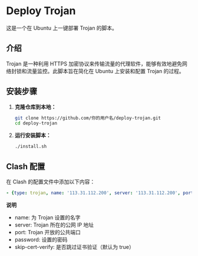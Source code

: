 # Deploy Trojan

这是一个在 Ubuntu 上一键部署 Trojan 的脚本。

## 介绍

Trojan 是一种利用 HTTPS 加密协议来传输流量的代理软件，能够有效地避免网络封锁和流量监控。此脚本旨在简化在 Ubuntu 上安装和配置 Trojan 的过程。

## 安装步骤

1. **克隆仓库到本地：**

    ```bash
    git clone https://github.com/你的用户名/deploy-trojan.git
    cd deploy-trojan
    ```

2. **运行安装脚本：**

    ```bash
    ./install.sh
    ```

## Clash 配置

在 Clash 的配置文件中添加以下内容：

```yaml
- {type: trojan, name: '113.31.112.200', server: '113.31.112.200', port: 26578, password: 'eqwlOdsn%2.ds782(dlscw&sKL0kksdn&sds', skip-cert-verify: true}
```
**说明**
- name: 为 Trojan 设置的名字
- server: Trojan 所在的公网 IP 地址
- port: Trojan 开放的公共端口
- password: 设置的密码
- skip-cert-verify: 是否跳过证书验证（默认为 true）